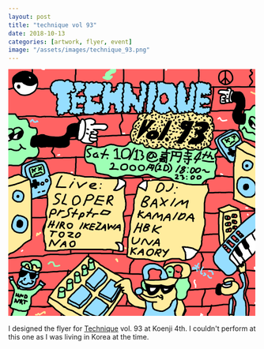 ```yaml
---
layout: post
title: "technique vol 93"
date: 2018-10-13
categories: [artwork, flyer, event]
image: "/assets/images/technique_93.png"
---
```


<img src="/assets/images/technique_93.png" >

I designed the flyer for <a href="https://technique-2nd-sat.tumblr.com/">Technique</a> vol. 93 at Koenji 4th. I couldn't perform at this one as I was living in Korea at the time.

